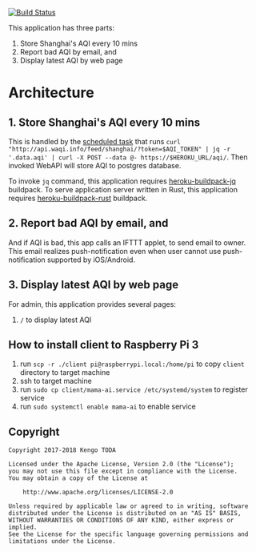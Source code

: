 [![Build Status](https://travis-ci.org/KengoTODA/mama-ai.svg?branch=master)](https://travis-ci.org/KengoTODA/mama-ai)

This application has three parts:

1. Store Shanghai's AQI every 10 mins
2. Report bad AQI by email, and
3. Display latest AQI by web page

# Architecture
## 1. Store Shanghai's AQI every 10 mins

This is handled by the [scheduled task](https://devcenter.heroku.com/articles/scheduler) that runs `curl "http://api.waqi.info/feed/shanghai/?token=$AQI_TOKEN" | jq -r '.data.aqi' | curl -X POST --data @- https://$HEROKU_URL/aqi/`. Then invoked WebAPI will store AQI to postgres database.

To invoke `jq` command, this application requires  [heroku-buildpack-jq](https://github.com/chrismytton/heroku-buildpack-jq) buildpack.
To serve application server written in Rust, this application requires [heroku-buildpack-rust](https://github.com/emk/heroku-buildpack-rust) buildpack.

## 2. Report bad AQI by email, and

And if AQI is bad, this app calls an IFTTT applet, to send email to owner.
This email realizes push-notification even when user cannot use push-notification supported by iOS/Android.

## 3. Display latest AQI by web page

For admin, this application provides several pages:

1. `/` to display latest AQI

## How to install client to Raspberry Pi 3

1. run `scp -r ./client pi@raspberrypi.local:/home/pi` to copy `client` directory to target machine
2. ssh to target machine
3. run `sudo cp client/mama-ai.service /etc/systemd/system` to register service
4. run `sudo systemctl enable mama-ai` to enable service

## Copyright

    Copyright 2017-2018 Kengo TODA

    Licensed under the Apache License, Version 2.0 (the "License");
    you may not use this file except in compliance with the License.
    You may obtain a copy of the License at

        http://www.apache.org/licenses/LICENSE-2.0

    Unless required by applicable law or agreed to in writing, software
    distributed under the License is distributed on an "AS IS" BASIS,
    WITHOUT WARRANTIES OR CONDITIONS OF ANY KIND, either express or implied.
    See the License for the specific language governing permissions and
    limitations under the License.
